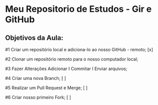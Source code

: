 # Meu Repositorio de Estudos - Gir e GitHub

## Objetivos da Aula: 

#1 Criar um repositório local e adiciona-lo ao nosso GitHub - remoto; [x]

#2 Clonar um repositório remoto para o nosso computador local;

#3 Fazer Alterações Adicionar I Commitar I Enviar arquivos;

#4 Criar uma nova Branch; [ ]

#5 Realizar um Pull Request e Merge; [ ] 

#6 Criar nosso primeiro Fork; [ ]